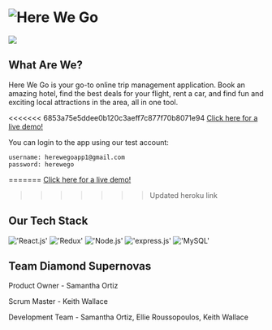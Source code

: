# ![Here We Go](/dist/assets/README/Here_We_Go_logo_sm.png)

<img src="https://travis-ci.org/Diamond-Supernovas/here-we-go.svg?branch=dev"/>

## What Are We?
Here We Go is your go-to online trip management application. Book an amazing hotel, find the best deals for your flight, rent a car, and find fun and exciting local attractions in the area, all in one tool.

<<<<<<< 6853a75e5ddee0b120c3aeff7c877f70b8071e94
[Click here for a live demo!](https://herewegoapp.herokuapp.com "Here We Go!")

You can login to the app using our test account:
```
username: herewegoapp1@gmail.com
password: herewego
```
=======
[Click here for a live demo!](herewegoapp.herokuapp.com "Here We Go!")
>>>>>>> Updated heroku link


## Our Tech Stack
!['React.js'](/dist/assets/README/Reactjs_logo_sm.png)
!['Redux'](/dist/assets/README/Redux_logo_sm.png)
!['Node.js'](/dist/assets/README/nodejs_logo_sm.jpg)
!['express.js'](/dist/assets/README/expressjs_logo_sm.png)
!['MySQL'](/dist/assets/README/MySQL_logo_sm.png)

## Team Diamond Supernovas
Product Owner - Samantha Ortiz

Scrum Master - Keith Wallace

Development Team - Samantha Ortiz, Ellie Roussopoulos, Keith Wallace
